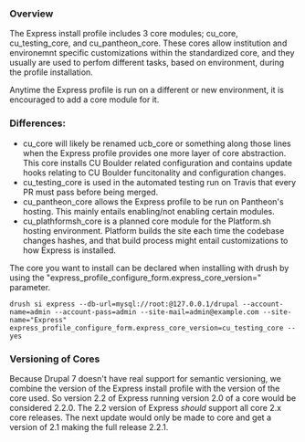
### Overview

The Express install profile includes 3 core modules; cu_core, cu_testing_core, and cu_pantheon_core. These cores allow institution and environemnt specific customizations within the standardized core, and they usually are used to perfom different tasks, based on environment, during the profile installation. 

Anytime the Express profile is run on a different or new environment, it is encouraged to add a core module for it. 

### Differences:
* cu_core will likely be renamed ucb_core or something along those lines when the Express profile provides one more layer of core abstraction. This core installs CU Boulder related configuration and contains update hooks relating to CU Boulder funcitonality and configuration changes. 
* cu_testing_core is used in the automated testing run on Travis that every PR must pass before being merged.  
* cu_pantheon_core allows the Express profile to be run on Pantheon's hosting. This mainly entails enabling/not enabling certain modules. 
* cu_plathformsh_core is a planned core module for the Platform.sh hosting environment. Platform builds the site each time the codebase changes hashes, and that build process might entail customizations to how Express is installed. 

The core you want to install can be declared when installing with drush by using the "express_profile_configure_form.express_core_version=" parameter. 

```
drush si express --db-url=mysql://root:@127.0.0.1/drupal --account-name=admin --account-pass=admin --site-mail=admin@example.com --site-name="Express" express_profile_configure_form.express_core_version=cu_testing_core --yes
```

### Versioning of Cores

Because Drupal 7 doesn't have real support for semantic versioning, we combine the version of the Express install profile with the version of the core used.  So version 2.2 of Express running version 2.0 of a core would be considered 2.2.0.  The 2.2 version of Express _should_ support all core 2.x core releases. The next update would only be made to core and get a version of 2.1 making the full release 2.2.1.
